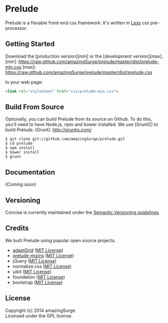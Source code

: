 # Prelude

Prelude is a flexable front-end css framework. It's written in [Less](http://lesscss.org) css pre-processor.

Getting Started
---------------
Download the [production version][min] or the [development version][max].
[min]: https://raw.github.com/amazingSurge/prelude/master/dist/prelude-min.css
[max]: https://raw.github.com/amazingSurge/prelude/master/dist/prelude.css

In your web page:

```html
<link rel="stylesheet" href="css/prelude-min.css">
```

Build From Source
-----------------
Optionally, you can build Prelude from its source on Github. To do this, you'll
need to have Node.js, npm and bower installed. We use [Grunt][] to build Prelude.
[Grunt]: http://gruntjs.com/

```shell
$ git clone git://github.com/amazingSurge/prelude.git
$ cd prelude
$ npm install
$ bower install
$ grunt
```

Documentation
-------------
_(Coming soon)_

Versioning
----------
Concise is currently maintained under the [Semantic Versioning guidelines](http://semver.org/).

Credits
-------
We built Prelude using popular open source projects.

* [adaptGrid](https://github.com/amazingSurge/adaptGrid) ([MIT License](http://opensource.org/licenses/MIT))
* [prelude-mixins](https://github.com/amazingSurge/prelude-mixins) ([MIT License](http://opensource.org/licenses/MIT))
* jQuery ([MIT License](http://opensource.org/licenses/MIT))
* normalize.css ([MIT License](http://opensource.org/licenses/MIT))
* uikit ([MIT License](http://opensource.org/licenses/MIT))
* foundation ([MIT License](http://opensource.org/licenses/MIT))
* bootstrap ([MIT License](http://opensource.org/licenses/MIT))

License
-------
Copyright (c) 2014 amazingSurge  
Licensed under the GPL license.
